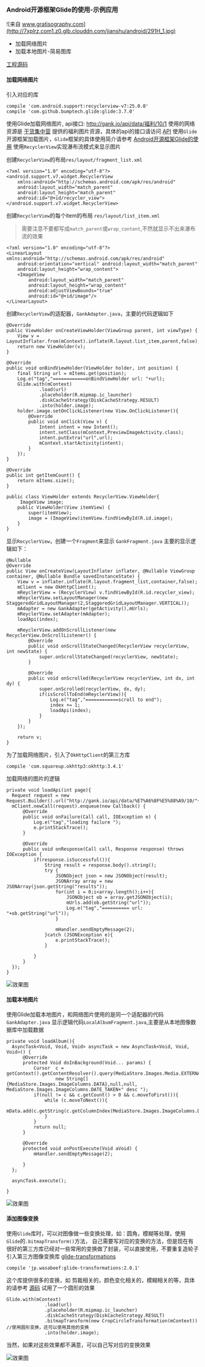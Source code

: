 ### Android开源框架Glide的使用-示例应用
  ![来自 www.gratisography.com](http://7xplrz.com1.z0.glb.clouddn.com/jianshu/android/291H_1.jpg)

  * 加载网络图片
  * 加载本地图片-简易图库

  [工程源码](https://github.com/coderminer/Demo_Public/tree/master/gank)


#### 加载网络图片

  引入对应的库

  ```
  compile 'com.android.support:recyclerview-v7:25.0.0'
  compile 'com.github.bumptech.glide:glide:3.7.0'
  ```

  使用Glide加载网络图片, api接口:  http://gank.io/api/data/福利/10/1
  使用的网络资源是 [干货集中营](http://gank.io/) 提供的福利图片资源，具体的api的接口请访问 [API](http://gank.io/api)
  使用`Glide`开源框架加载图片，`Glide`框架的具体使用简介请参考 [Android开源框架Glide的使用](http://www.jianshu.com/p/299c8332aca6)
  使用`RecyclerView`实现瀑布流模式来显示图片

  创建`RecyclerView`的布局`res/layout/fragment_list.xml`

  ```
  <?xml version="1.0" encoding="utf-8"?>
  <android.support.v7.widget.RecyclerView
      xmlns:android="http://schemas.android.com/apk/res/android"
      android:layout_width="match_parent"
      android:layout_height="match_parent"
      android:id="@+id/recycler_view"></android.support.v7.widget.RecyclerView>
  ```

  创建`RecyclerView`的每个item的布局 `res/layout/list_item.xml`
  > 需要注意不要都写成`match_parent`或`wrap_content`,不然就显示不出来瀑布流的效果

  ```
  <?xml version="1.0" encoding="utf-8"?>
  <LinearLayout xmlns:android="http://schemas.android.com/apk/res/android"
      android:orientation="vertical" android:layout_width="match_parent"
      android:layout_height="wrap_content">
      <ImageView
          android:layout_width="match_parent"
          android:layout_height="wrap_content"
          android:adjustViewBounds="true"
          android:id="@+id/image"/>
  </LinearLayout>
  ```

  创建`RecyclerView`的适配器，`GankAdapter.java`，主要的代码逻辑如下

  ```
  @Override
  public ViewHolder onCreateViewHolder(ViewGroup parent, int viewType) {
      View v = LayoutInflater.from(mContext).inflate(R.layout.list_item,parent,false);
      return new ViewHolder(v);
  }

  @Override
  public void onBindViewHolder(ViewHolder holder, int position) {
      final String url = mItems.get(position);
      Log.e("tag","============onBindViewHolder url: "+url);
      Glide.with(mContext)
              .load(url)
              .placeholder(R.mipmap.ic_launcher)
              .diskCacheStrategy(DiskCacheStrategy.RESULT)
              .into(holder.image);
      holder.image.setOnClickListener(new View.OnClickListener(){
          @Override
          public void onClick(View v) {
              Intent intent = new Intent();
              intent.setClass(mContext,PreviewImageActivity.class);
              intent.putExtra("url",url);
              mContext.startActivity(intent);
          }
      });
  }

  @Override
  public int getItemCount() {
      return mItems.size();
  }

  public class ViewHolder extends RecyclerView.ViewHolder{
       ImageView image;
      public ViewHolder(View itemView) {
          super(itemView);
          image = (ImageView)itemView.findViewById(R.id.image);
      }
  }
  ```

  显示`RecyclerView`，创建一个`Fragment`来显示 `GankFragment.java`
  主要的显示逻辑如下：

  ```
  @Nullable
  @Override
  public View onCreateView(LayoutInflater inflater, @Nullable ViewGroup container, @Nullable Bundle savedInstanceState) {
      View v = inflater.inflate(R.layout.fragment_list,container,false);
      mClient = new OkHttpClient();
      mReyclerView = (RecyclerView) v.findViewById(R.id.recycler_view);
      mReyclerView.setLayoutManager(new StaggeredGridLayoutManager(2,StaggeredGridLayoutManager.VERTICAL));
      mAdapter = new GankAdapter(getActivity(),mUrls);
      mReyclerView.setAdapter(mAdapter);
      loadApi(index);

      mReyclerView.addOnScrollListener(new RecyclerView.OnScrollListener() {
          @Override
          public void onScrollStateChanged(RecyclerView recyclerView, int newState) {
              super.onScrollStateChanged(recyclerView, newState);
          }

          @Override
          public void onScrolled(RecyclerView recyclerView, int dx, int dy) {
              super.onScrolled(recyclerView, dx, dy);
              if(isScrollToEnd(mReyclerView)){
                  Log.e("tag","============scroll to end");
                  index += 1;
                  loadApi(index);
              }
          }
      });

      return v;
  }
  ```

  为了加载网络图片，引入了`OkHttpClient`的第三方库

  ```
  compile 'com.squareup.okhttp3:okhttp:3.4.1'
  ```

  加载网络的图片的逻辑

  ```
  private void loadApi(int page){
    Request request = new Request.Builder().url("http://gank.io/api/data/%E7%A6%8F%E5%88%A9/10/"+page).build();
    mClient.newCall(request).enqueue(new Callback() {
        @Override
        public void onFailure(Call call, IOException e) {
            Log.e("tag","loading failure ");
            e.printStackTrace();
        }

        @Override
        public void onResponse(Call call, Response response) throws IOException {
            if(response.isSuccessful()){
                String result = response.body().string();
                try {
                    JSONObject json = new JSONObject(result);
                    JSONArray array = new JSONArray(json.getString("results"));
                    for(int i = 0;i<array.length();i++){
                        JSONObject ob = array.getJSONObject(i);
                        mUrls.add(ob.getString("url"));
                        Log.e("tag","========== url: "+ob.getString("url"));
                    }

                    mHandler.sendEmptyMessage(2);
                }catch (JSONException e){
                    e.printStackTrace();
                }

            }
        }
    });
  }
  ```

  ![效果图]()

#### 加载本地图片
  使用Glide加载本地图片，和网络图片使用的是同一个适配器的代码`GankAdapter.java`
  显示逻辑代码`LocalAlbumFragment.java`,主要是从本地图像数据库中加载数据


  ```
  private void loadAlbum(){
    AsyncTask<Void, Void, Void> asyncTask = new AsyncTask<Void, Void, Void>() {
        @Override
        protected Void doInBackground(Void... params) {
            Cursor  c = getContext().getContentResolver().query(MediaStore.Images.Media.EXTERNAL_CONTENT_URI,
                    new String[]{MediaStore.Images.ImageColumns.DATA},null,null, MediaStore.Images.ImageColumns.DATE_TAKEN+" desc ");
            if(null != c && c.getCount() > 0 && c.moveToFirst()){
                while (c.moveToNext()){
                    mData.add(c.getString(c.getColumnIndex(MediaStore.Images.ImageColumns.DATA)));
                }
            }
            return null;
        }

        @Override
        protected void onPostExecute(Void aVoid) {
            mHandler.sendEmptyMessage(2);

        }
    };

    asyncTask.execute();

  }
  ```

  ![效果图]()

#### 添加图像变换
  使用`Glide`库时，可以对图像做一些变换处理，如：圆角，模糊等处理，使用`Glide`的`.bitmapTransform()`方法，
  自己需要写对应的变换的方法，但是现在有很好的第三方库已经对一些常用的变换做了封装，可以直接使用，不要重复造轮子
  引入第三方图像变换库 [glide-transformations](https://github.com/wasabeef/glide-transformations)

  ```
  compile 'jp.wasabeef:glide-transformations:2.0.1'
  ```

  这个库提供很多的变换，如 剪裁相关的，颜色变化相关的，模糊相关的等，具体的请参考 [源码](https://github.com/wasabeef/glide-transformations)
  试用了一个圆形的效果

  ```
  Glide.with(mContext)
                .load(url)
                .placeholder(R.mipmap.ic_launcher)
                .diskCacheStrategy(DiskCacheStrategy.RESULT)
                .bitmapTransform(new CropCircleTransformation(mContext)) //使用圆形变换，还可以使用其他的变换
                .into(holder.image);
  ```

  当然，如果对这些效果都不满意，可以自己写对应的变换效果

  ![效果图]()
